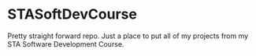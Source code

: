 # STASoftDevCourse
Pretty straight forward repo. Just a place to put all of my projects from my STA Software Development Course.

